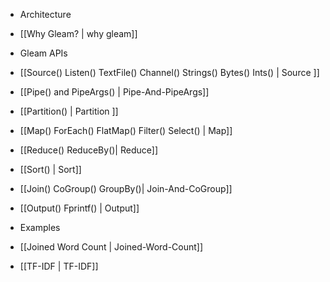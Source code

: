 * Architecture
 * [[Why Gleam? | why gleam]]

* Gleam APIs
 * [[Source() Listen() TextFile() Channel() Strings() Bytes() Ints() | Source ]]
 * [[Pipe() and PipeArgs() | Pipe-And-PipeArgs]]
 * [[Partition() | Partition ]]
 * [[Map() ForEach() FlatMap() Filter() Select() | Map]]
 * [[Reduce() ReduceBy()| Reduce]]
 * [[Sort() | Sort]]
 * [[Join() CoGroup() GroupBy()| Join-And-CoGroup]]
 * [[Output() Fprintf() | Output]]

* Examples
 * [[Joined Word Count | Joined-Word-Count]]
 * [[TF-IDF | TF-IDF]]